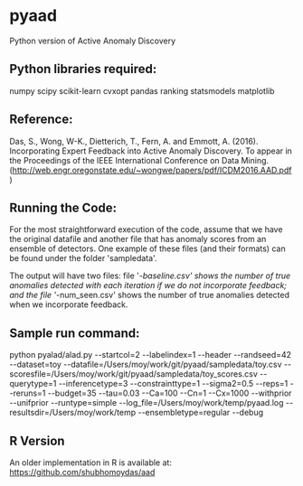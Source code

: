 # pyaad
Python version of Active Anomaly Discovery

Python libraries required:
--------------------------
numpy
scipy
scikit-learn
cvxopt
pandas
ranking
statsmodels
matplotlib

Reference:
----------
Das, S., Wong, W-K., Dietterich, T., Fern, A. and Emmott, A. (2016). Incorporating Expert Feedback into Active Anomaly Discovery. To appear in the Proceedings of the IEEE International Conference on Data Mining. (http://web.engr.oregonstate.edu/~wongwe/papers/pdf/ICDM2016.AAD.pdf)

Running the Code:
-----------------
For the most straightforward execution of the code, assume that we have the original datafile and another file that has anomaly scores from an ensemble of detectors. One example of these files (and their formats) can be found under the folder 'sampledata'.

The output will have two files: file '*-baseline.csv' shows the number of true anomalies detected with each iteration if we do not incorporate feedback; and the file '*-num_seen.csv' shows the number of true anomalies detected when we incorporate feedback.

Sample run command:
--------------------
python pyalad/alad.py --startcol=2 --labelindex=1 --header --randseed=42 --dataset=toy --datafile=/Users/moy/work/git/pyaad/sampledata/toy.csv --scoresfile=/Users/moy/work/git/pyaad/sampledata/toy_scores.csv --querytype=1 --inferencetype=3 --constrainttype=1 --sigma2=0.5 --reps=1 --reruns=1 --budget=35 --tau=0.03 --Ca=100 --Cn=1 --Cx=1000 --withprior --unifprior --runtype=simple --log_file=/Users/moy/work/temp/pyaad.log --resultsdir=/Users/moy/work/temp --ensembletype=regular --debug

R Version
--------------------
An older implementation in R is available at: https://github.com/shubhomoydas/aad
